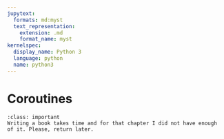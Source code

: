 ```yaml
---
jupytext:
  formats: md:myst
  text_representation:
    extension: .md
    format_name: myst
kernelspec:
  display_name: Python 3
  language: python
  name: python3
---
```


# Coroutines

````{admonition} This chapter is not ready yet?
:class: important
Writing a book takes time and for that chapter I did not have enough of it. Please, return later.
````

<!-- ````{admonition} What is a Coroutine?
:class: hint

A **coroutine**, by definition, is a subroutine (a function) that can be paused and resumed.
```` -->
